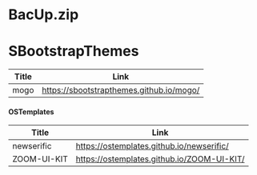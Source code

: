 # BacUp.zip
# SBootstrapThemes
| Title | Link |
| ----- | ---- |
| mogo  | https://sbootstrapthemes.github.io/mogo/ |
#### OSTemplates
| Title | Link |
| ----- | ---- |
| newserific | https://ostemplates.github.io/newserific/ |
| ZOOM-UI-KIT | https://ostemplates.github.io/ZOOM-UI-KIT/ |
